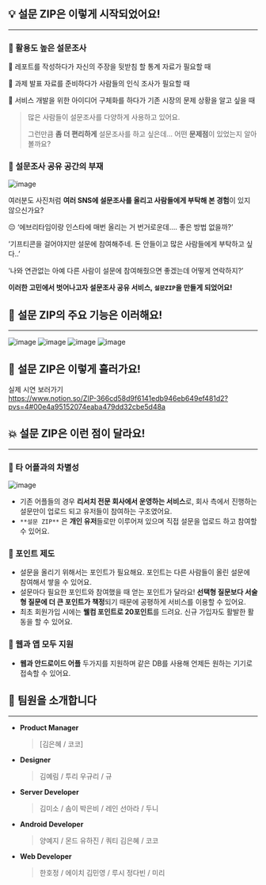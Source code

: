 
## 💡 설문 ZIP은 이렇게 시작되었어요!

---

### 📌 활용도 높은 설문조사

🙆 레포트를 작성하다가 자신의 주장을 뒷받침 할 통계 자료가 필요할 때 

🙆 과제 발표 자료를 준비하다가 사람들의 인식 조사가 필요할 때

🙆 서비스 개발을 위한 아이디어 구체화를 하다가 기존 시장의 문제 상황을 알고 싶을 때

> 많은 사람들이 설문조사를 다양하게 사용하고 있어요.
> 
> 
> 그런만큼 **좀 더 편리하게** 설문조사를 하고 싶은데… 어떤 **문제점**이 있었는지 알아볼까요?
> 

### 📌 설문조사 공유 공간의 부재
![image](https://user-images.githubusercontent.com/87464975/230753092-b3ea5c3b-319f-4f16-98df-d7467ee10aa3.png)


여러분도 사진처럼 **여러 SNS에 설문조사를 올리고 사람들에게 부탁해 본 경험**이 있지 않으신가요?

<aside>
😔 ‘에브리타임이랑 인스타에 매번 올리는 거 번거로운데…. 좋은 방법 없을까?’

‘기프티콘을 걸어야지만 설문에 참여해주네. 돈 안들이고 많은 사람들에게 부탁하고 싶다..’

‘나와 연관없는 아예 다른 사람이 설문에 참여해줬으면 좋겠는데 어떻게 연락하지?’

</aside>

**이러한 고민에서 벗어나고자 설문조사 공유 서비스, `설문ZIP`을 만들게 되었어요!**

## 👀 설문 ZIP의 주요 기능은 이러해요!

---

![image](https://user-images.githubusercontent.com/87464975/230753119-06060746-15aa-4c54-88dc-a78f500719b6.png)
![image](https://user-images.githubusercontent.com/87464975/230753133-2068f08b-7fdf-4c34-967b-c66116d19233.png)
![image](https://user-images.githubusercontent.com/87464975/230753134-09451c60-0757-4f6f-bf9b-d54937f07bb7.png)
![image](https://user-images.githubusercontent.com/87464975/230753137-7b019859-ad0e-451f-a707-231325458200.png)

## 💬 설문 ZIP은 이렇게 흘러가요!

실제 시연 보러가기       
https://www.notion.so/ZIP-366cd58d9f6141edb946eb649ef481d2?pvs=4#00e4a95152074eaba479dd32cbe5d48a

## 💥 설문 ZIP은 이런 점이 달라요!

---

### 📌 타 어플과의 차별성

![image](https://user-images.githubusercontent.com/87464975/230753795-ecd70dc6-e0b2-4963-8ad6-1ddf8f1d1a37.png)

- 기존 어플들의 경우 **리서치 전문 회사에서 운영하는 서비스**로, 회사 측에서 진행하는 설문만이 업로드 되고 유저들이 참여하는 구조였어요.
- `**설문 ZIP**` 은 **개인 유저**들로만 이루어져 있으며 직접 설문을 업로드 하고 참여할 수 있어요.

### 📌 포인트 제도

- 설문을 올리기 위해서는 포인트가 필요해요. 포인트는 다른 사람들이 올린 설문에 참여해서 쌓을 수 있어요.
- 설문마다 필요한 포인트와 참여했을 때 얻는 포인트가 달라요! **선택형 질문보다 서술형 질문에 더 큰 포인트가 책정**되기 때문에 공평하게 서비스를 이용할 수 있어요.
- 최초 회원가입 시에는 **웰컴 포인트로 20포인트**를 드려요. 신규 가입자도 활발한 활동을 할 수 있어요.

### 📌 웹과 앱 모두 지원

- **웹과 안드로이드 어플** 두가지를 지원하며 같은 DB를 사용해 언제든 원하는 기기로 접속할 수 있어요.

## 👬 팀원을 소개합니다

---

- **Product Manager**
    
    > [김은혜 / 코코]
    > 
- **Designer**
    
    > 김예림 / 투리 
    우규리 / 규
    > 
- **Server Developer**
    
    > 김미소 / 솜이 
    박은비 / 레인 
    선아라 / 두니
    > 
- **Android Developer**
    
    > 양예지 / 몬드
    유하진 / 쿼티
    김은혜 / 코코
    > 
- **Web Developer**
    
    > 한호정 / 에이치 
    김민영 / 루시 
    정다빈 / 미리
    > 
